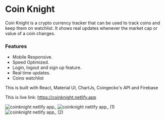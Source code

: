 # Coin Knight

Coin Knight is a crypto currency tracker that can be used to track coins and keep them on watchlist.
It shows real updates whenever the market cap or value of a coin changes.

### Features
- Mobile Responsive.
- Speed Optimized.
- Login, logout and sign up feature.
- Real time updates.
- Coins watchlist

This is built with React, Material UI, ChartJs, Coingecko's API and Firebase

This is live link: https://coinknight.netlify.app

![coinknight netlify app_](https://user-images.githubusercontent.com/104224223/167263539-135cc2f5-06f1-4777-a883-f11924686259.png)
![coinknight netlify app_ (1)](https://user-images.githubusercontent.com/104224223/167263542-d4dbdce0-09c6-420b-b819-22fdb8d8bc18.png)
![coinknight netlify app_ (2)](https://user-images.githubusercontent.com/104224223/167263543-db2ecd4c-f023-4a67-970d-3661ca02d3b1.png)
